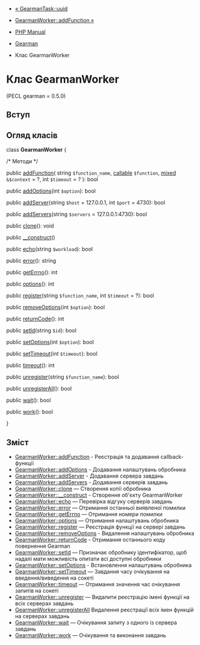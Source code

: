 - [« GearmanTask::uuid](gearmantask.uuid.md)
- [GearmanWorker::addFunction »](gearmanworker.addfunction.md)

- [PHP Manual](index.md)
- [Gearman](book.gearman.md)
- Клас GearmanWorker

# Клас GearmanWorker

(PECL gearman = 0.5.0)

## Вступ

## Огляд класів

class **GearmanWorker** {

/\* Методи \*/

public [addFunction](gearmanworker.addfunction.md)(
string `$function_name`,
[callable](language.types.callable.md) `$function`,
[mixed](language.types.declarations.md#language.types.declarations.mixed)
`&$context` = ?,
int `$timeout` = ?
): bool

public [addOptions](gearmanworker.addoptions.md)(int `$option`): bool

public [addServer](gearmanworker.addserver.md)(string `$host` =
127.0.0.1, int `$port` = 4730): bool

public [addServers](gearmanworker.addservers.md)(string `$servers` =
127.0.0.1:4730): bool

public [clone](gearmanworker.clone.md)(): void

public [\_\_construct](gearmanworker.construct.md)()

public [echo](gearmanworker.echo.md)(string `$workload`): bool

public [error](gearmanworker.error.md)(): string

public [getErrno](gearmanworker.geterrno.md)(): int

public [options](gearmanworker.options.md)(): int

public [register](gearmanworker.register.md)(string `$function_name`,
int `$timeout` = ?): bool

public [removeOptions](gearmanworker.removeoptions.md)(int `$option`):
bool

public [returnCode](gearmanworker.returncode.md)(): int

public [setId](gearmanworker.setid.md)(string `$id`): bool

public [setOptions](gearmanworker.setoptions.md)(int `$option`): bool

public [setTimeout](gearmanworker.settimeout.md)(int `$timeout`): bool

public [timeout](gearmanworker.timeout.md)(): int

public [unregister](gearmanworker.unregister.md)(string
`$function_name`): bool

public [unregisterAll](gearmanworker.unregisterall.md)(): bool

public [wait](gearmanworker.wait.md)(): bool

public [work](gearmanworker.work.md)(): bool

}

## Зміст

- [GearmanWorker::addFunction](gearmanworker.addfunction.md) -
Реєстрація та додавання callback-функції
- [GearmanWorker::addOptions](gearmanworker.addoptions.md) -
Додавання налаштувань обробника
- [GearmanWorker::addServer](gearmanworker.addserver.md) -
Додавання сервера завдань
- [GearmanWorker::addServers](gearmanworker.addservers.md) -
Додавання серверів завдань
- [GearmanWorker::clone](gearmanworker.clone.md) — Створення копії
обробника
- [GearmanWorker::\_\_construct](gearmanworker.construct.md) -
Створення об'єкту GearmanWorker
- [GearmanWorker::echo](gearmanworker.echo.md) — Перевірка відгуку
серверів завдань
- [GearmanWorker::error](gearmanworker.error.md) — Отримання
останньої виявленої помилки
- [GearmanWorker::getErrno](gearmanworker.geterrno.md) — Отримання
номери помилки
- [GearmanWorker::options](gearmanworker.options.md) — Отримання
налаштувань обробника
- [GearmanWorker::register](gearmanworker.register.md) — Реєстрація
функції на сервері завдань
- [GearmanWorker::removeOptions](gearmanworker.removeoptions.md) -
Видалення налаштувань обробника
- [GearmanWorker::returnCode](gearmanworker.returncode.md) -
Отримання останнього коду повернення Gearman
- [GearmanWorker::setId](gearmanworker.setid.md) — Призначає
обробнику ідентифікатор, щоб надалі мати можливість
опитати всі доступні обробники
- [GearmanWorker::setOptions](gearmanworker.setoptions.md) -
Встановлення налаштувань обробника
- [GearmanWorker::setTimeout](gearmanworker.settimeout.md) — Завдання
часу очікування на введення/виведення на сокеті
- [GearmanWorker::timeout](gearmanworker.timeout.md) — Отримання
значення час очікування запитів на сокеті
- [GearmanWorker::unregister](gearmanworker.unregister.md) — Видалити
реєстрацію імені функції на всіх серверах завдань
- [GearmanWorker::unregisterAll](gearmanworker.unregisterall.md)
Видалення реєстрації всіх імен функцій на серверах завдань
- [GearmanWorker::wait](gearmanworker.wait.md) — Очікування запиту з
одного із сервера завдань
- [GearmanWorker::work](gearmanworker.work.md) — Очікування та
виконання завдань
